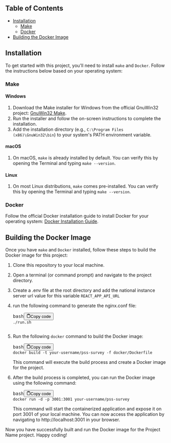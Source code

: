 
## Table of Contents

* [Installation](https://chat.openai.com/#installation)
  * [Make](https://chat.openai.com/#make)
  * [Docker](https://chat.openai.com/#docker)
* [Building the Docker Image](https://chat.openai.com/#building-the-docker-image)

## Installation

To get started with this project, you'll need to install `make` and `Docker`. Follow the instructions below based on your operating system:

### Make

#### Windows

1. Download the Make installer for Windows from the official GnuWin32 project: [GnuWin32 Make](http://gnuwin32.sourceforge.net/packages/make.htm).
2. Run the installer and follow the on-screen instructions to complete the installation.
3. Add the installation directory (e.g., `C:\Program Files (x86)\GnuWin32\bin`) to your system's PATH environment variable.

#### macOS

1. On macOS, `make` is already installed by default. You can verify this by opening the Terminal and typing `make --version`.

#### Linux

1. On most Linux distributions, `make` comes pre-installed. You can verify this by opening the Terminal and typing `make --version`.

### Docker

Follow the official Docker installation guide to install Docker for your operating system: [Docker Installation Guide](https://docs.docker.com/get-docker/).

## Building the Docker Image

Once you have `make` and `Docker` installed, follow these steps to build the Docker image for this project:

1. Clone this repository to your local machine.
2. Open a terminal (or command prompt) and navigate to the project directory.
3. Create a .env file at the root directory and add the national instance server url value for this variable ```REACT_APP_API_URL```
4. run the following command to generate the nginx.conf file:
    <pre><div class="bg-black rounded-md mb-4"><div class="flex items-center relative text-gray-200 bg-gray-800 px-4 py-2 text-xs font-sans justify-between rounded-t-md"><span>bash</span><button class="flex ml-auto gap-2"><svg stroke="currentColor" fill="none" stroke-width="2" viewBox="0 0 24 24" stroke-linecap="round" stroke-linejoin="round" class="h-4 w-4" height="1em" width="1em" xmlns="http://www.w3.org/2000/svg"><path d="M16 4h2a2 2 0 0 1 2 2v14a2 2 0 0 1-2 2H6a2 2 0 0 1-2-2V6a2 2 0 0 1 2-2h2"></path><rect x="8" y="2" width="8" height="4" rx="1" ry="1"></rect></svg>Copy code</button></div><div class="p-4 overflow-y-auto"><code class="!whitespace-pre hljs language-bash">./run.sh
    </code></div></div></pre>
6. Run the following `docker` command to build the Docker image:

   <pre><div class="bg-black rounded-md mb-4"><div class="flex items-center relative text-gray-200 bg-gray-800 px-4 py-2 text-xs font-sans justify-between rounded-t-md"><span>bash</span><button class="flex ml-auto gap-2"><svg stroke="currentColor" fill="none" stroke-width="2" viewBox="0 0 24 24" stroke-linecap="round" stroke-linejoin="round" class="h-4 w-4" height="1em" width="1em" xmlns="http://www.w3.org/2000/svg"><path d="M16 4h2a2 2 0 0 1 2 2v14a2 2 0 0 1-2 2H6a2 2 0 0 1-2-2V6a2 2 0 0 1 2-2h2"></path><rect x="8" y="2" width="8" height="4" rx="1" ry="1"></rect></svg>Copy code</button></div><div class="p-4 overflow-y-auto"><code class="!whitespace-pre hljs language-bash">docker build -t your-username/pss-survey -f docker/Dockerfile  
   </code></div></div></pre>

   This command will execute the build process and create a Docker image for the project.
7. After the build process is completed, you can run the Docker image using the following command:

   <pre><div class="bg-black rounded-md mb-4"><div class="flex items-center relative text-gray-200 bg-gray-800 px-4 py-2 text-xs font-sans justify-between rounded-t-md"><span>bash</span><button class="flex ml-auto gap-2"><svg stroke="currentColor" fill="none" stroke-width="2" viewBox="0 0 24 24" stroke-linecap="round" stroke-linejoin="round" class="h-4 w-4" height="1em" width="1em" xmlns="http://www.w3.org/2000/svg"><path d="M16 4h2a2 2 0 0 1 2 2v14a2 2 0 0 1-2 2H6a2 2 0 0 1-2-2V6a2 2 0 0 1 2-2h2"></path><rect x="8" y="2" width="8" height="4" rx="1" ry="1"></rect></svg>Copy code</button></div><div class="p-4 overflow-y-auto"><code class="!whitespace-pre hljs language-bash">docker run -d -p 3001:3001 your-username/pss-survey
   </code></div></div></pre>

   This command will start the containerized application and expose it on port 3001 of your local machine. You can now access the application by navigating to http://localhost:3001 in your browser.

Now you have successfully built and run the Docker image for the Project Name project. Happy coding!